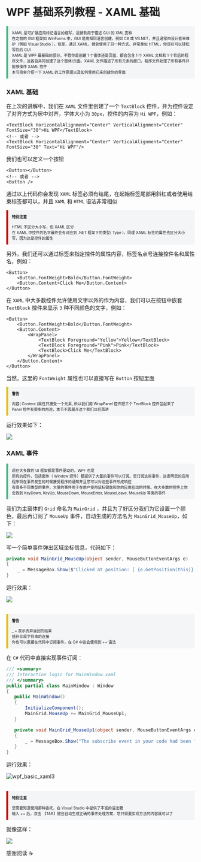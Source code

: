 # WPF 基础系列教程 - XAML 基础

<section style="border-left: 5px solid #42b983; padding: 10px; background-color: #f3f5f7; font-size: 10px;">
    XAML 是可扩展应用标记语言的缩写，是微软用于描述 GUI 的 XML 变种
    <br>
    在之前的 GUI 框架如 WinForms 中，GUI 是用相同语言创建，例如 C# 或 VB.NET，并且通常由设计者来维护（例如 Visual Studio ）。但是，通过 XAML，微软使用了另一种方式。非常类似 HTML，你现在可以轻松写你的 GUI
    <br>
    XAML 是 WPF 最基础的部分。不管你是创建 1 个窗体还是页面，都会包含 1 个 XAML 文档和 1 个背后的程序文件，这各自共同创建了这个窗体/页面。XAML 文件描述了所有元素的接口，程序文件处理了所有事件并能够操作 XAML 控件
    <br>
    本节简单介绍一下 XAML 的工作原理以及如何使用它来创建你的界面
</section>

### XAML 基础

在上次的讲解中，我们在 `XAML` 文件里创建了一个 `TextBlock` 控件，并为控件设定了对齐方式为居中对齐，字体大小为 `30px`，控件的内容为 `Hi WPF`，例如：

```xaml
<TextBlock HorizontalAlignment="Center" VerticalAlignment="Center" FontSize="30">Hi WPF</TextBlock>
<!-- 或者 -->
<TextBlock HorizontalAlignment="Center" VerticalAlignment="Center" FontSize="30" Text="Hi WPF"/>
```

我们也可以定义一个按钮

```xaml
<Button></Button>
<!-- 或者 -->
<Button />
```

通过以上代码你会发现 `XAML` 标签必须有结尾，在起始标签尾部用斜杠或者使用结束标签都可以，并且 `XAML` 和 `HTML` 语法非常相似

<section style="border-left: 5px solid #cc0000; padding: 10px; background-color: #f3f5f7; font-size: 10px;">
    <strong>特别注意</strong>
    <br><br>
    HTML 不区分大小写，但 XAML 区分
    <br>
    在 XAML 中控件的名字最终会有对应到 .NET 框架下的类型( Type )，同理 XAML 标签的属性也区分大小写，因为这是控件的属性
</section>

另外，我们还可以通过标签来指定控件的属性内容，标签名点号连接控件名和属性名，例如：

```xaml
<Button>
    <Button.FontWeight>Bold</Button.FontWeight>
    <Button.Content>Click Me</Button.Content>
</Button>
```

在 `XAML` 中大多数控件允许使用文字以外的作为内容，我们可以在按钮中嵌套 `TextBlock` 控件来显示 `3` 种不同颜色的文字，例如：

```xaml
<Button>
    <Button.FontWeight>Bold</Button.FontWeight>
    <Button.Content>
        <WrapPanel>
            <TextBlock Foreground="Yellow">Yellow</TextBlock>
            <TextBlock Foreground="Pink">Pink</TextBlock>
            <TextBlock>Click Me</TextBlock>
        </WrapPanel>
    </Button.Content>
</Button>
```

当然，这里的 `FontWeight` 属性也可以直接写在 `Button` 按钮里面

<section style="border-left: 5px solid #e7c000; padding: 10px; background-color: #f3f5f7; font-size: 10px;">
    <strong>警告</strong>
    <br><br>
    内容( Content )属性只接受一个元素, 所以我们用 WrapPanel 控件把三个 TextBlock 控件包起来了
    <br>
    Panel 控件有很多的用途，本节不再展开这个我们以后再讲
</section>

运行效果如下：

![](https://gitee.com/jeremywuiot/img-res-all/raw/master/src/iie_shop/image-20220211151538662.png)

### XAML 事件

<section style="border-left: 5px solid #42b983; padding: 10px; background-color: #f3f5f7; font-size: 10px;">
    现在大多数的 UI 框架都是事件驱动的，WPF 也是
    <br>
    所有的控件，包括窗体（ Window 控件）都提供了大量的事件可以订阅。您订阅这些事件，这表明您的应用程序将在事件发生的时候接受程序的通知并且您可以对这些事件形成响应
    <br>
    有很多不同类型的事件，大量的事件用于在用户使用鼠标键盘和你的应用互动的时候。在大多数的控件上你会找到  KeyDown, KeyUp, MouseDown, MouseEnter, MouseLeave, MouseUp 等类的事件
</section>

我们为主窗体的 `Grid` 命名为 `MainGrid` ，并且为了好区分我们为它设置一个颜色，最后再订阅了 `MouseUp` 事件，自动生成的方法名为 `MainGrid_MouseUp`，如下：

![](https://gitee.com/jeremywuiot/img-res-all/raw/master/src/iie_shop/wpf_basic_xaml1.gif)

写一个简单事件弹出区域坐标信息，代码如下：

```c#
private void MainGrid_MouseUp(object sender, MouseButtonEventArgs e)
{
	_ = MessageBox.Show($"Clicked at position: [ {e.GetPosition(this)} ]");
}
```

运行效果：

![](https://gitee.com/jeremywuiot/img-res-all/raw/master/src/iie_shop/wpf_basic_xaml2.gif)

<br>

<section style="border-left: 5px solid #e7c000; padding: 10px; background-color: #f3f5f7; font-size: 10px;">
    <strong>警告</strong>
    <br><br>
    _ = 表示丢弃返回的结果
    <br>
    插补实现字符串的连接
    <br>
    你也可以直接在代码中订阅事件，在 C# 中这会使用到 += 语法
</section>

在 `C#` 代码中直接实现事件订阅：

```C#
/// <summary>
/// Interaction logic for MainWindow.xaml
/// </summary>
public partial class MainWindow : Window
{
   public MainWindow()
   {
       InitializeComponent();
       MainGrid.MouseUp += MainGrid_MouseUp1;
   }

   private void MainGrid_MouseUp1(object sender, MouseButtonEventArgs e)
   {
       _ = MessageBox.Show("The subscribe event in your code had been fired.");
   }
}
```

运行效果：

![wpf_basic_xaml3](https://gitee.com/jeremywuiot/img-res-all/raw/master/src/iie_shop/wpf_basic_xaml3.gif)

<br>

<section style="border-left: 5px solid #cc0000; padding: 10px; background-color: #f3f5f7; font-size: 10px;">
    <strong>特别注意</strong>
    <br><br>
    您需要知道使用那种委托，在 Visual Studio 中提供了丰富的语法糖
    <br>
    输入 += 后，双击 【TAB】键会自动生成正确的事件处理方案，您只需要实现方法的内容就可以了
</section>

就像这样：

![](https://gitee.com/jeremywuiot/img-res-all/raw/master/src/iie_shop/wpf_basic_xaml4.gif)


感谢阅读 :coffee:

